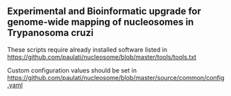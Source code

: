 ## Experimental and Bioinformatic upgrade for genome-wide mapping of nucleosomes in Trypanosoma cruzi

These scripts require already installed software listed in https://github.com/paulati/nucleosome/blob/master/tools/tools.txt

Custom configuration values should be set in https://github.com/paulati/nucleosome/blob/master/source/common/config.yaml
